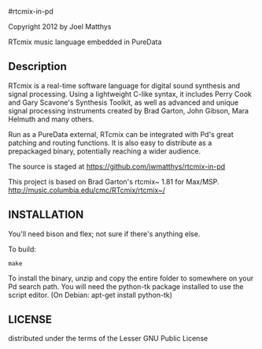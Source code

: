 #rtcmix-in-pd

Copyright 2012 by Joel Matthys

RTcmix music language embedded in PureData

## Description

RTcmix is a real-time software language for digital sound synthesis and signal processing. Using a lightweight C-like syntax, it includes Perry Cook and Gary Scavone's Synthesis Toolkit, as well as advanced and unique signal processing instruments created by Brad Garton, John Gibson, Mara Helmuth and many others.

Run as a PureData external, RTcmix can be integrated with Pd's great patching and routing functions. It is also easy to distribute as a prepackaged binary, potentially reaching a wider audience.

The source is staged at https://github.com/jwmatthys/rtcmix-in-pd

This project is based on Brad Garton's rtcmix~ 1.81 for Max/MSP.
http://music.columbia.edu/cmc/RTcmix/rtcmix~/

## INSTALLATION

You'll need bison and flex; not sure if there's anything else.

To build:
```make rtcmix
make
```

To install the binary, unzip and copy the entire folder to somewhere on your Pd search path. You will need the python-tk package installed to use the script editor. (On Debian: apt-get install python-tk)

## LICENSE
distributed under the terms of the Lesser GNU Public License
